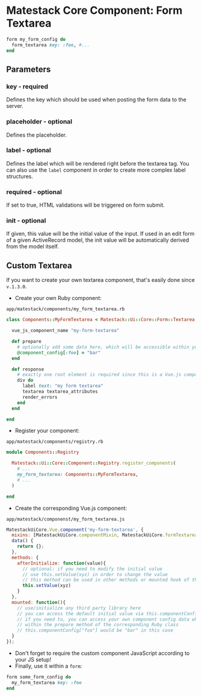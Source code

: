 # Matestack Core Component: Form Textarea

```ruby
form my_form_config do
  form_textarea key: :foo, #...
end
```

## Parameters

### key - required

Defines the key which should be used when posting the form data to the server.

### placeholder - optional

Defines the placeholder.

### label - optional

Defines the label which will be rendered right before the textarea tag. You can also use the `label` component in order to create more complex label structures.

### required - optional

If set to true, HTML validations will be triggered on form submit.

### init - optional

If given, this value will be the initial value of the input. If used in an edit form of a given ActiveRecord model, the init value will be automatically derived from the model itself.

## Custom Textarea

If you want to create your own textarea component, that's easily done since `v.1.3.0`.

* Create your own Ruby component:

`app/matestack/components/my_form_textarea.rb`

```ruby
class Components::MyFormTextarea < Matestack::Ui::Core::Form::Textarea::Base

  vue_js_component_name "my-form-textarea"

  def prepare
    # optionally add some data here, which will be accessible within your Vue.js component
    @component_config[:foo] = "bar"
  end

  def response
    # exactly one root element is required since this is a Vue.js component template
    div do
      label text: "my form textarea"
      textarea textarea_attributes
      render_errors
    end
  end

end
```

* Register your component:

`app/matestack/components/registry.rb`

```ruby
module Components::Registry

  Matestack::Ui::Core::Component::Registry.register_components(
    # ...
    my_form_textarea: Components::MyFormTextarea,
    # ...
  )

end
```

* Create the corresponding Vue.js component:

`app/matestack/componenst/my_form_textarea.js`

```javascript
MatestackUiCore.Vue.component('my-form-textarea', {
  mixins: [MatestackUiCore.componentMixin, MatestackUiCore.formTextareaMixin],
  data() {
    return {};
  },
  methods: {
    afterInitialize: function(value){
      // optional: if you need to modify the initial value
      // use this.setValue(xyz) in order to change the value
      // this method can be used in other methods or mounted hook of this component as well!
      this.setValue(xyz)
    }
  },
  mounted: function(){
    // use/initialize any third party library here
    // you can access the default initial value via this.componentConfig["init_value"]
    // if you need to, you can access your own component config data which added
    // within the prepare method of the corresponding Ruby class
    // this.componentConfig["foo"] would be "bar" in this case
  }
});
```

* Don't forget to require the custom component JavaScript according to your JS setup!
* Finally, use it within a `form`:

```ruby
form some_form_config do
  my_form_textarea key: :foo
end
```


